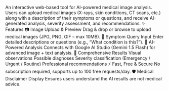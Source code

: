 An interactive web-based tool for AI-powered medical image analysis.
Users can upload medical images (X-rays, skin conditions, CT scans, etc.) along with a description of their symptoms or questions, and receive AI-generated analysis, severity assessment, and recommendations.
✨ Features
📷 Image Upload & Preview
Drag & drop or browse to upload medical images (JPG, PNG, GIF – max 10MB).
💬 Symptom Query Input
Enter detailed descriptions or questions (e.g., “What condition is this?”).
🔬 AI-Powered Analysis
Connects with Google AI Studio (Gemini 1.5 Flash) for advanced image + text analysis.
🎯 Comprehensive Results
Visual observations
Possible diagnoses
Severity classification (Emergency / Urgent / Routine)
Professional recommendations
⚡ Fast, Free & Secure
No subscription required, supports up to 100 free requests/day.
🛡️ Medical Disclaimer Display
Ensures users understand the AI results are not medical advice.